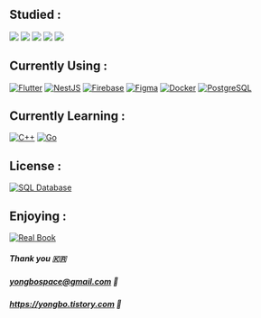 ## Studied :

<img src="https://img.shields.io/badge/HTML5-E34F26?style=for-the-badge&logo=HTML5&logoColor=white"> <img src="https://img.shields.io/badge/CSS3-1572B6?style=for-the-badge&logo=CSS3&logoColor=white"> <img src="https://img.shields.io/badge/JavaScript-F7DF1E?style=for-the-badge&logo=JavaScript&logoColor=white"> <img src="https://img.shields.io/badge/Dart-0175C2?style=for-the-badge&logo=Dart&logoColor=white"> <img src="https://img.shields.io/badge/-Network-00B5E2?style=for-the-badge&logo=Network&logoColor=white">


## Currently Using :

[![Flutter](https://img.shields.io/badge/Flutter-02569B?style=for-the-badge&logo=Flutter&logoColor=white)](https://flutter.dev/) [![NestJS](https://img.shields.io/badge/NestJS-red?style=for-the-badge&logo=NestJS&logoColor=white)](https://nestjs.com/) [![Firebase](https://img.shields.io/badge/Firebase-FFCA28?style=for-the-badge&logo=Firebase&logoColor=white)](https://firebase.google.com/)
 [![Figma](https://img.shields.io/badge/Figma-F24E1E?style=for-the-badge&logo=Figma&logoColor=white)](https://www.figma.com/) [![Docker](https://img.shields.io/badge/Docker-2496ED?style=for-the-badge&logo=Docker&logoColor=white)](https://www.docker.com/) [![PostgreSQL](https://img.shields.io/badge/PostgreSQL-336791?style=for-the-badge&logo=PostgreSQL&logoColor=white)](https://www.postgresql.org/)


## Currently Learning :

[![C++](https://img.shields.io/badge/C++-00599C?style=for-the-badge&logo=C%2B%2B&logoColor=white)](https://isocpp.org/) [![Go](https://img.shields.io/badge/Go-00ADD8?style=for-the-badge&logo=Go&logoColor=white)](https://golang.org/)

## License :

[![SQL Database](https://img.shields.io/badge/SQLD-003366?style=for-the-badge&logo=sql&logoColor=white)](https://en.wikipedia.org/wiki/SQL)


## Enjoying :

[![Real Book](https://img.shields.io/badge/Real%20Book-Jazz%20-993333?style=for-the-badge)](https://en.wikipedia.org/wiki/Real_Book)


##### Thank you 🇰🇷
##### yongbospace@gmail.com 💌
##### https://yongbo.tistory.com 📝
<!--
**yongbospace/yongbospace** is a ✨ _special_ ✨ repository because its `README.md` (this file) appears on your GitHub profile.

Here are some ideas to get you started:

- 🔭 I’m currently working on ...
- 🌱 I’m currently learning ...
- 👯 I’m looking to collaborate on ...
- 🤔 I’m looking for help with ...
- 💬 Ask me about ...
- 📫 How to reach me: ...
- 😄 Pronouns: ...
- ⚡ Fun fact: ...
-->
